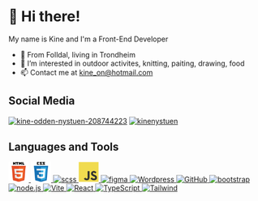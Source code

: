 <link rel="stylesheet" href="https://cdnjs.cloudflare.com/ajax/libs/font-awesome/5.15.4/css/all.min.css">

#  👋 Hi there!

My name is Kine and I'm a Front-End Developer
- 🤠 From Folldal, living in Trondheim
- 👀 I’m interested in outdoor activites, knitting, paiting, drawing, food
- 📫 Contact me at <kine_on@hotmail.com>

## Social Media
<p align="left">
<a href="https://linkedin.com/in/kine-odden-nystuen-208744223" target="blank"><img align="center" src="https://raw.githubusercontent.com/rahuldkjain/github-profile-readme-generator/master/src/images/icons/Social/linked-in-alt.svg" alt="kine-odden-nystuen-208744223" height="30" width="40" /></a>
<a href="https://instagram.com/kinenystuen" target="blank"><img align="center" src="https://raw.githubusercontent.com/rahuldkjain/github-profile-readme-generator/master/src/images/icons/Social/instagram.svg" alt="kinenystuen" height="30" width="40" /></a>
</p>

## Languages and Tools
<p align="left"> 
    <a href="https://www.w3.org/html/" target="_blank" rel="noreferrer"> <img src="https://raw.githubusercontent.com/devicons/devicon/master/icons/html5/html5-original-wordmark.svg" alt="html5" width="40" height="40"/> </a> 
  <a href="https://www.w3schools.com/css/" target="_blank" rel="noreferrer"> <img src="https://raw.githubusercontent.com/devicons/devicon/master/icons/css3/css3-original-wordmark.svg" alt="css3" width="40" height="40"/> </a> 
    <a href="https://developer.mozilla.org/en-US/docs/Web/JavaScript" target="_blank" rel="noreferrer"> <img src="https://cdn4.iconfinder.com/data/icons/file-formats-3/100/scss_sass_css_file_format-512.png" alt="scss" width="40" height="40"/> </a> 
  <a href="https://developer.mozilla.org/en-US/docs/Web/JavaScript" target="_blank" rel="noreferrer"> <img src="https://raw.githubusercontent.com/devicons/devicon/master/icons/javascript/javascript-original.svg" alt="javascript" width="40" height="40"/> </a> 
  <a href="https://www.figma.com/" target="_blank" rel="noreferrer"> <img src="https://www.vectorlogo.zone/logos/figma/figma-icon.svg" alt="figma" width="40" height="40"/> </a> 
  <a href="https://wordpress.org/" target="_blank" rel="noreferrer"> <img src="https://upload.wikimedia.org/wikipedia/commons/9/93/Wordpress_Blue_logo.png" alt="Wordpress" width="40" height="40"/> </a> 
  <a href="https://github.com/" target="_blank" rel="noreferrer"> <img src="https://github.githubassets.com/assets/GitHub-Mark-ea2971cee799.png" alt="GitHub" width="40" height="40"/> </a> 
      <a href="https://getbootstrap.com/" target="_blank" rel="noreferrer"> <img src="https://upload.wikimedia.org/wikipedia/commons/thumb/b/b2/Bootstrap_logo.svg/1280px-Bootstrap_logo.svg.png" alt="bootstrap" width="50" height="40"/> </a> 
      <a href="https://nodejs.org/en" target="_blank" rel="noreferrer"> <img src="https://e7.pngegg.com/pngimages/306/37/png-clipart-node-js-logo-node-js-javascript-web-application-express-js-computer-software-others-miscellaneous-text.png" alt="node.js" width="40" height="40"/> </a> 
        <a href="https://vitejs.dev/" target="_blank" rel="noreferrer"> <img src="https://vitejs.dev/logo.svg" alt="Vite" width="40" height="40"/> </a>
        <a href="https://react.dev/" target="_blank" rel="noreferrer"> <img src="https://www.rapiddg.com/sites/default/files/imce-files/react.png" alt="React" width="40" height="40"/> </a> 
        <a href="https://www.typescriptlang.org/" target="_blank" rel="noreferrer"> <img src="https://upload.wikimedia.org/wikipedia/commons/thumb/4/4c/Typescript_logo_2020.svg/1200px-Typescript_logo_2020.svg.png" alt="TypeScript" width="40" height="40"/> </a>
        <a href="https://tailwindcss.com" target="_blank" rel="noreferrer"> <img src="https://upload.wikimedia.org/wikipedia/commons/thumb/d/d5/Tailwind_CSS_Logo.svg/1024px-Tailwind_CSS_Logo.svg.png" alt="Tailwind" width="40" height="40"/> </a>

</p>



<!---
Kinenystuen/Kinenystuen is a ✨ special ✨ repository because its `README.md` (this file) appears on your GitHub profile.
You can click the Preview link to take a look at your changes.
--->
